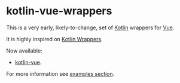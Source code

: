 # kotlin-vue-wrappers

This is a very early, likely-to-change, set of [Kotlin](https://kotlinlang.org) wrappers for [Vue](https://vuejs.org).

It is highly inspired on [Kotlin Wrappers](https://github.com/JetBrains/kotlin-wrappers).

Now available:
* [kotlin-vue](kotlin-vue/README.md).

For more information see [examples section](examples).